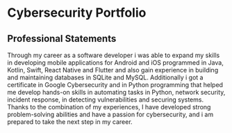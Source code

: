 # Cybersecurity Portfolio
## Professional Statements
Through my career as a software developer i was able to expand my skills in developing mobile applications for Android and iOS programmed in Java, Kotlin, Swift, React Native and Flutter and also gain experience in building and maintaining databases in SQLite and MySQL. Additionally i got a certificate in Google Cybersecurity and in Python programming that helped me develop hands-on skills in automating tasks in Python, network security, incident response, in detecting vulnerabilities and securing systems. Thanks to the combination of my experiences, I have developed strong problem-solving abilities and have a passion for cybersecurity, and i am prepared to take the next step in my career. 

